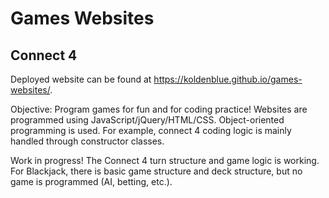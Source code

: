 # Games Websites

## Connect 4
Deployed website can be found at https://koldenblue.github.io/games-websites/. 

Objective: Program games for fun and for coding practice! Websites are programmed using JavaScript/jQuery/HTML/CSS. Object-oriented programming is used. For example, connect 4 coding logic is mainly handled through constructor classes.

Work in progress! The Connect 4 turn structure and game logic is working. For Blackjack, there is basic game structure and deck structure, but no game is programmed (AI, betting, etc.).
